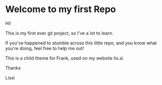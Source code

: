 # Welcome to my first Repo

Hi!

This is my first ever git project, so I've a lot to learn.

If you've happened to stumble across this little repo, and you know what you're doing, feel free to help me out!

This is a child theme for Frank, used on my website lis.si

Thanks

Lissi